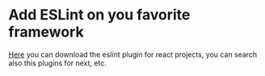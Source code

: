 # Add ESLint on you favorite framework

[Here](https://www.npmjs.com/package/eslint-plugin-react) you can download the eslint plugin for react projects, you can search also this plugins for next, etc.